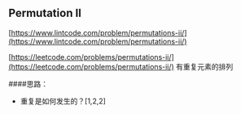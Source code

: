 ## Permutation II

[https://www.lintcode.com/problem/permutations-ii/](https://www.lintcode.com/problem/permutations-ii/)

[https://leetcode.com/problems/permutations-ii/](https://leetcode.com/problems/permutations-ii/)
有重复元素的排列

####思路：
- 重复是如何发生的？[1,2,2]